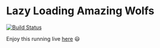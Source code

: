 # Lazy Loading Amazing Wolfs

[![Build Status](https://travis-ci.org/joemccann/dillinger.svg?branch=master)](https://travis-ci.org/joemccann/dillinger)

Enjoy this running live [here](https://lazy-loading-wolfs.web.app/) :smiley:
